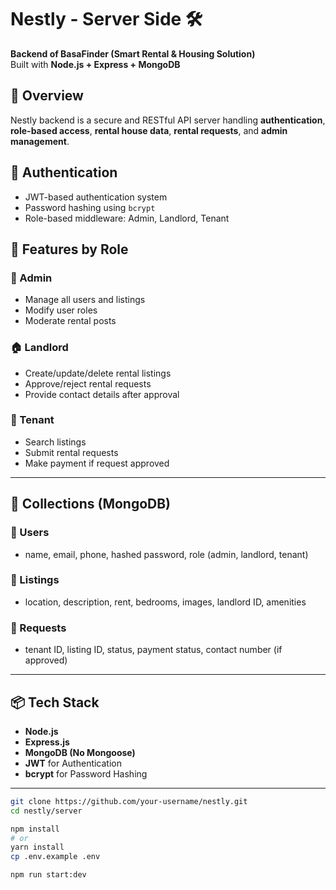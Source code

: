 # Nestly - Server Side 🛠️
**Backend of BasaFinder (Smart Rental & Housing Solution)**  
Built with **Node.js + Express + MongoDB**

## 📘 Overview
Nestly backend is a secure and RESTful API server handling **authentication**, **role-based access**, **rental house data**, **rental requests**, and **admin management**.

## 🔐 Authentication
- JWT-based authentication system
- Password hashing using `bcrypt`
- Role-based middleware: Admin, Landlord, Tenant

## 🧠 Features by Role

### 👮 Admin
- Manage all users and listings
- Modify user roles
- Moderate rental posts

### 🏠 Landlord
- Create/update/delete rental listings
- Approve/reject rental requests
- Provide contact details after approval

### 👤 Tenant
- Search listings
- Submit rental requests
- Make payment if request approved

---

## 🧱 Collections (MongoDB)

### 🔹 Users
- name, email, phone, hashed password, role (admin, landlord, tenant)

### 🔹 Listings
- location, description, rent, bedrooms, images, landlord ID, amenities

### 🔹 Requests
- tenant ID, listing ID, status, payment status, contact number (if approved)

---


## 📦 Tech Stack

- **Node.js**
- **Express.js**
- **MongoDB (No Mongoose)**
- **JWT** for Authentication
- **bcrypt** for Password Hashing

---

```bash
git clone https://github.com/your-username/nestly.git
cd nestly/server

npm install
# or
yarn install
cp .env.example .env

npm run start:dev